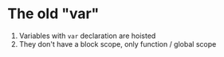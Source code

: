 # The old "var"
1. Variables with `var` declaration are hoisted
2. They don't have a block scope, only function / global scope

